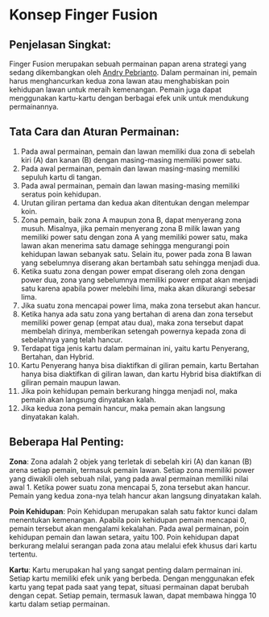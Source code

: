 # Konsep Finger Fusion

## Penjelasan Singkat:

Finger Fusion merupakan sebuah permainan papan arena strategi yang sedang dikembangkan oleh [Andry Pebrianto](https://github.com/andry-pebrianto). Dalam permainan ini, pemain harus menghancurkan kedua zona lawan atau menghabiskan poin kehidupan lawan untuk meraih kemenangan. Pemain juga dapat menggunakan kartu-kartu dengan berbagai efek unik untuk mendukung permainannya.

## Tata Cara dan Aturan Permainan:

1. Pada awal permainan, pemain dan lawan memiliki dua zona di sebelah kiri (A) dan kanan (B) dengan masing-masing memiliki power satu.
2. Pada awal permainan, pemain dan lawan masing-masing memiliki sepuluh kartu di tangan.
3. Pada awal permainan, pemain dan lawan masing-masing memiliki seratus poin kehidupan.
4. Urutan giliran pertama dan kedua akan ditentukan dengan melempar koin.
5. Zona pemain, baik zona A maupun zona B, dapat menyerang zona musuh. Misalnya, jika pemain menyerang zona B milik lawan yang memiliki power satu dengan zona A yang memiliki power satu, maka lawan akan menerima satu damage sehingga mengurangi poin kehidupan lawan sebanyak satu. Selain itu, power pada zona B lawan yang sebelumnya diserang akan bertambah satu sehingga menjadi dua.
6. Ketika suatu zona dengan power empat diserang oleh zona dengan power dua, zona yang sebelumnya memiliki power empat akan menjadi satu karena apabila power melebihi lima, maka akan dikurangi sebesar lima.
7. Jika suatu zona mencapai power lima, maka zona tersebut akan hancur.
8. Ketika hanya ada satu zona yang bertahan di arena dan zona tersebut memiliki power genap (empat atau dua), maka zona tersebut dapat membelah dirinya, memberikan setengah powernya kepada zona di sebelahnya yang telah hancur.
9. Terdapat tiga jenis kartu dalam permainan ini, yaitu kartu Penyerang, Bertahan, dan Hybrid.
10. Kartu Penyerang hanya bisa diaktifkan di giliran pemain, kartu Bertahan hanya bisa diaktifkan di giliran lawan, dan kartu Hybrid bisa diaktifkan di giliran pemain maupun lawan.
11. Jika poin kehidupan pemain berkurang hingga menjadi nol, maka pemain akan langsung dinyatakan kalah.
12. Jika kedua zona pemain hancur, maka pemain akan langsung dinyatakan kalah.

## Beberapa Hal Penting:

**Zona**: Zona adalah 2 objek yang terletak di sebelah kiri (A) dan kanan (B) arena setiap pemain, termasuk pemain lawan. Setiap zona memiliki power yang diwakili oleh sebuah nilai, yang pada awal permainan memiliki nilai awal 1. Ketika power suatu zona mencapai 5, zona tersebut akan hancur. Pemain yang kedua zona-nya telah hancur akan langsung dinyatakan kalah.

**Poin Kehidupan**: Poin Kehidupan merupakan salah satu faktor kunci dalam menentukan kemenangan. Apabila poin kehidupan pemain mencapai 0, pemain tersebut akan mengalami kekalahan. Pada awal permainan, poin kehidupan pemain dan lawan setara, yaitu 100. Poin kehidupan dapat berkurang melalui serangan pada zona atau melalui efek khusus dari kartu tertentu.

**Kartu**: Kartu merupakan hal yang sangat penting dalam permainan ini. Setiap kartu memiliki efek unik yang berbeda. Dengan menggunakan efek kartu yang tepat pada saat yang tepat, situasi permainan dapat berubah dengan cepat. Setiap pemain, termasuk lawan, dapat membawa hingga 10 kartu dalam setiap permainan.
